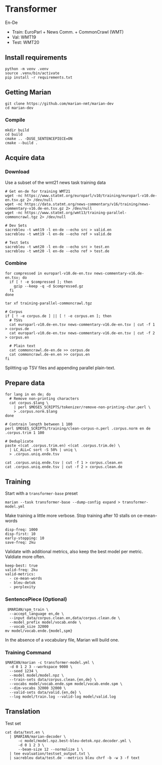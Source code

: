 # Transformer

En-De
- Train: EuroParl + News Comm. + CommonCrawl (WMT)
- Val: WMT19
- Test: WMT20

## Install requirements
```shell
python -m venv .venv
source .venv/bin/activate
pip install -r requirements.txt
```

## Getting Marian
```shell
git clone https://github.com/marian-nmt/marian-dev
cd marian-dev
```

### Compile
```shell
mkdir build
cd build
cmake .. -DUSE_SENTENCEPIECE=ON
cmake --build .
```

## Acquire data

### Download
Use a subset of the wmt21 news task training data

```shell
# Get en-de for training WMT21
wget -nc https://www.statmt.org/europarl/v10/training/europarl-v10.de-en.tsv.gz 2> /dev/null
wget -nc https://data.statmt.org/news-commentary/v16/training/news-commentary-v16.de-en.tsv.gz 2> /dev/null
wget -nc https://www.statmt.org/wmt13/training-parallel-commoncrawl.tgz 2> /dev/null

# Dev Sets
sacrebleu -t wmt19 -l en-de --echo src > valid.en
sacrebleu -t wmt19 -l en-de --echo ref > valid.de

# Test Sets
sacrebleu -t wmt20 -l en-de --echo src > test.en
sacrebleu -t wmt20 -l en-de --echo ref > test.de
```

### Combine
```shell
for compressed in europarl-v10.de-en.tsv news-commentary-v16.de-en.tsv; do
  if [ ! -e $compressed ]; then
    gzip --keep -q -d $compressed.gz
  fi
done

tar xf training-parallel-commoncrawl.tgz

# Corpus
if [ ! -e corpus.de ] || [ ! -e corpus.en ]; then
  # TSVs
  cat europarl-v10.de-en.tsv news-commentary-v16.de-en.tsv | cut -f 1 > corpus.de
  cat europarl-v10.de-en.tsv news-commentary-v16.de-en.tsv | cut -f 2 > corpus.en

  # Plain text
  cat commoncrawl.de-en.de >> corpus.de
  cat commoncrawl.de-en.en >> corpus.en
fi
```

Splitting up TSV files and appending parallel plain-text.

## Prepare data
```shell
for lang in en de; do
  # Remove non-printing characters
  cat corpus.$lang \
    | perl $MOSES_SCRIPTS/tokenizer/remove-non-printing-char.perl \
    > .corpus.norm.$lang
done
```

```shell
# Contrain length between 1 100
perl $MOSES_SCRIPTS/training/clean-corpus-n.perl .corpus.norm en de .corpus.trim 1 100
```

```shell
# Deduplicate
paste <(cat .corpus.trim.en) <(cat .corpus.trim.de) \
  | LC_ALL=C sort -S 50% | uniq \
  > .corpus.uniq.ende.tsv
```

```shell
cat .corpus.uniq.ende.tsv | cut -f 1 > corpus.clean.en
cat .corpus.uniq.ende.tsv | cut -f 2 > corpus.clean.de
```


## Training

Start with a `transformer-base` preset
```shell
marian --task transformer-base --dump-config expand > transformer-model.yml
```

Make training a little more verbose. Stop training after 10 stalls on ce-mean-words
```
disp-freq: 1000
disp-first: 10
early-stopping: 10
save-freq: 2ku
```

Validate with additional metrics, also keep the best model per metric. Valdiate more often.
```
keep-best: true
valid-freq: 2ku
valid-metrics:
  - ce-mean-words
  - bleu-detok
  - perplexity
```

### SentencePiece (Optional)
```shell
 $MARIAN/spm_train \
  --accept_language en,de \
  --input data/corpus.clean.en,data/corpus.clean.de \
  --model_prefix model/vocab.ende \
  --vocab_size 32000
mv model/vocab.ende.{model,spm}
```
In the absence of a vocabulary file, Marian will build one.

### Training Command
```shell
$MARIAN/marian -c transformer-model.yml \
  -d 0 1 2 3 --workspace 9000 \
  --seed 1234 \
  --model model/model.npz \
  --train-sets data/corpus.clean.{en,de} \
  --vocabs model/vocab.ende.spm model/vocab.ende.spm \
  --dim-vocabs 32000 32000 \
  --valid-sets data/valid.{en,de} \
  --log model/train.log --valid-log model/valid.log
```


## Translation
Test set
```shell
cat data/test.en \
  | $MARIAN/marian-decoder \
      -c model/model.npz.best-bleu-detok.npz.decoder.yml \
      -d 0 1 2 3 \
      --beam-size 12 --normalize 1 \
  | tee evaluation/testset_output.txt \
  | sacrebleu data/test.de --metrics bleu chrf -b -w 3 -f text
```
